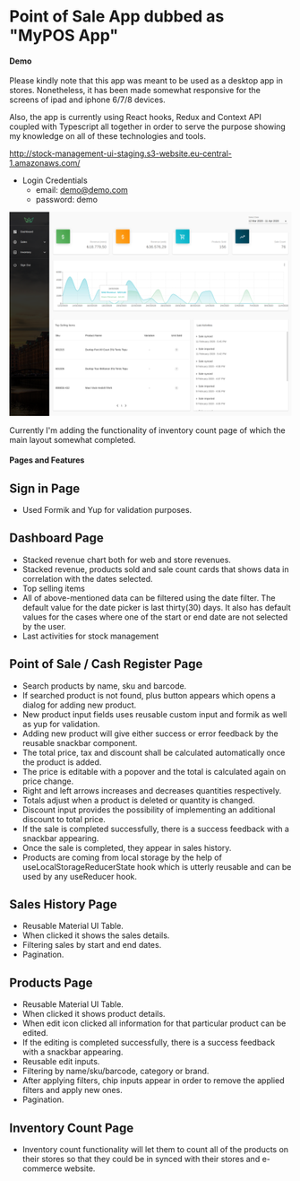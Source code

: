 # Point of Sale App dubbed as "MyPOS App"

#### Demo 
Please kindly note that this app was meant to be used as a desktop app in stores. Nonetheless, it has been made somewhat responsive for the screens of ipad and iphone 6/7/8 devices.

Also, the app is currently using React hooks, Redux and Context API coupled with Typescript all together in order to serve the purpose showing my knowledge on all of these technologies and tools.

http://stock-management-ui-staging.s3-website.eu-central-1.amazonaws.com/

- Login Credentials 
  - email: demo@demo.com
  - password: demo

![Dashboard Page](dashboard-page.png)

Currently I'm adding the functionality of inventory count page of which the main layout somewhat completed.

#### Pages and Features

## Sign in Page
  - Used Formik and Yup for validation purposes.
  
## Dashboard Page
  - Stacked revenue chart both for web and store revenues.
  - Stacked revenue, products sold and sale count cards that shows data in correlation with the dates selected.
  - Top selling items 
  - All of above-mentioned data can be filtered using the date filter. The default value for the date picker is last thirty(30) days. It also has default values for the cases where one of the start or end date are not selected by the user.
  - Last activities for stock management 
  
## Point of Sale / Cash Register Page
  - Search products by name, sku and barcode.
  - If searched product is not found, plus button appears which opens a dialog for adding new product.
  - New product input fields uses reusable custom input and formik as well as yup for validation.
  - Adding new product will give either success or error feedback by the reusable snackbar component.
  - The total price, tax and discount shall be calculated automatically once the product is added.
  - The price is editable with a popover and the total is calculated again on price change. 
  - Right and left arrows increases and decreases quantities respectively.
  - Totals adjust when a product is deleted or quantity is changed.
  - Discount input provides the possibility of implementing an additional discount to total price.
  - If the sale is completed successfully, there is a success feedback with a snackbar appearing.
  - Once the sale is completed, they appear in sales history. 
  - Products are coming from local storage by the help of useLocalStorageReducerState hook which is utterly reusable and can be used by any useReducer hook. 

## Sales History Page
  - Reusable Material UI Table.
  - When clicked it shows the sales details.
  - Filtering sales by start and end dates.
  - Pagination.

## Products Page
  - Reusable Material UI Table.
  - When clicked it shows product details.
  - When edit icon clicked all information for that particular product can be edited.
  - If the editing is completed successfully, there is a success feedback with a snackbar appearing.
  - Reusable edit inputs.
  - Filtering by name/sku/barcode, category or brand.
  - After applying filters, chip inputs appear in order to remove the applied filters and apply new ones.
  - Pagination.

## Inventory Count Page
 - Inventory count functionality will let them to count all of the products on their stores so that they could be in synced with their stores and e-commerce website.
